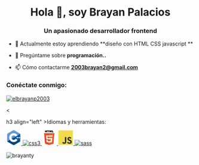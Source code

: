 <h1 align="center">Hola 👋, soy Brayan Palacios</h1>
<h3 align="center">Un apasionado desarrollador frontend</h3>

- 🌱 Actualmente estoy aprendiendo **diseño con HTML CSS javascript **

- 💬 Pregúntame sobre **programación..**

- 📫 Cómo contactarme **2003brayan2@gmail.com**

<h3 align="left">Conéctate conmigo:</h3>
<p align=" izquierda">
<a href="https://instagram.com/elbrayanp2003" target="blank"><img align="center" src="https://raw.githubusercontent.com/rahuldkjain/github-profile- readme-generator/master/src/images/icons/Social/instagram.svg" alt="elbrayanp2003" height="30" width="40" /></a> </p>
<

h3 align="left" >Idiomas y herramientas:</h3>
<p align="left"> <a href="https://www.w3schools.com/cpp/" target="_blank" rel="noreferrer"> <img src= "https://raw.githubusercontent.com/devicons/devicon/master/icons/cplusplus/cplusplus-original.svg" alt="cplusplus" width="40" height="40"/> </a> <a href="https://www.w3schools.com/css/" target="_blank" rel="noreferrer"> <img src="https://raw.githubusercontent.com/devicons/devicon/master/icons/ css3/css3-original-wordmark.svg" alt="css3" width="40" height="40"/> </a> <a href="https://www.w3.org/html/" objetivo ="_blank" rel="noreferrer"> <img src="https://raw.githubusercontent.com/devicons/devicon/master/icons/html5/html5-original-wordmark.svg" alt="html5" width= "40" height="40"/> </a> <a href="https://developer.mozilla.org/en-US/docs/Web/JavaScript" target="_blank" rel="noreferrer"> <img src="https://raw.githubusercontent.com/devicons/devicon/master/icons/javascript/javascript-original.svg" alt="javascript" width="40" height="40"/> </ a> <a href="https://sass-lang.com" target="_blank" rel="noreferrer"> <img src="https://raw.githubusercontent.com/devicons/devicon/master/icons /sass/sass-original.svg" alt="sass" width="40" height="40"/> </a> </p>

<p><img align="center" src="https:/ /github-readme-stats.vercel.app/api/top-langs?username=brayanty&show_icons=true&locale=en&layout=compact" alt="brayanty" /></p>
